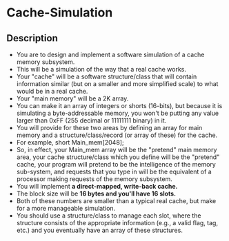 # Cache-Simulation
## Description
- You are to design and implement a software simulation of a cache memory subsystem. 
- This will be a simulation of the way that a real cache works. 
- Your "cache" will be a software structure/class that will contain information similar (but on a smaller and more simplified scale) to what would be in a real cache. 
- Your "main memory" will be a 2K array. 
- You can make it an array of integers or shorts (16-bits), but because it is simulating a byte-addressable memory, you won't be putting any value larger than 0xFF (255 decimal or 11111111 binary) in it.
- You will provide for these two areas by defining an array for main memory and a structure/class/record (or array of these) for the cache. 
- For example, short Main_mem[2048];
- So, in effect, your Main_mem array will be the "pretend" main memory area, your cache structure/class which you define will be the "pretend" cache, your program will pretend to be the intelligence of the memory sub-system, and requests that you type in will be the equivalent of a processor making requests of the memory subsystem.
- You will implement **a direct-mapped, write-back cache.**
- The block size will be **16 bytes and you'll have 16 slots.** 
- Both of these numbers are smaller than a typical real cache, but make for a more manageable simulation. 
- You should use a structure/class to manage each slot, where the structure consists of the appropriate information (e.g., a valid flag, tag, etc.) and you eventually
have an array of these structures. 
